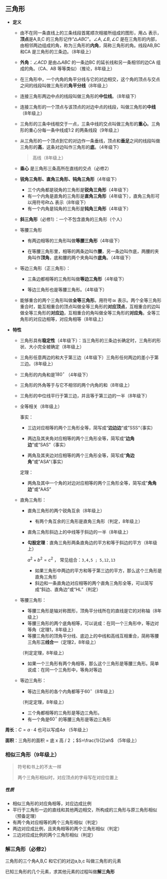 ## 三角形

- **定义**

    - 由不在同一条直线上的三条线段首尾顺次相接所组成的图形，用$\triangle$ 表示，**顶点**是A,B,C 的三角形记作“$\triangle ABC$”。$\angle A,\angle B,\angle C$ 是在三角形的内部，由相邻两边组成的角，称为三角形的**内角**，简称三角形的角。线段AB,BC 和CA 是三角形的三条边。（8年级上）

    - **外角**：$\angle ACD$ 是由$\triangle ABC$ 的一条边BC 的延长线和另一条相邻的边CA 组成的角。（CA、AB 等等类似）（推论，8年级上）

    - 在三角形中，一个内角的角平分线与它的对边相交，这个角的顶点与交点之间的线段叫做三角形的**角平分线**（8年级上）

    - 连接三角形两边中点的线段叫做三角形的**中位线**。（8年级下）

    - 连接三角形的一个顶点与该顶点的对边中点的线段，叫做三角形的**中线**（8年级上）

    - 三角形的三条中线相交于一点，三条中线的交点叫做三角形的**重心**。三角形的重心分每一条中线成1:2 的两条线段（9年级上）

    - 从三角形的一个顶点到它的对边作一条垂线，顶点和**垂足**之间的线段叫做三角形的**高**，这条对边叫作三角形的**底**。（4年级下）

        > 高线（8年级上）
    
    - **垂心** 是三角形三条高所在直线的交点（必修2）
    
    - **锐角三角形、直角三角形、钝角三角形**（4年级下）
    
        - 三个内角都是锐角的三角形是**锐角三角形**（4年级下）
        - 有一个内角是直角的三角形是**直角三角形**（4年级下），直角三角形可以用符号$Rt\triangle$ 表示（8年级下）
        - 有一个内角是钝角的三角形是**钝角三角形**（4年级下）
    
    - **斜三角形**（必修1）：一个不包含直角的三角形（个人）
    
    - 等腰三角形
    
        - 有两边相等的三角形叫做**等腰三角形**（4年级下）
        
        - 在等腰三角形里，相等的两条边叫作**腰**，另一条边叫作底，两腰的夹角叫作**顶角**，底和腰的两个夹角叫作**底角**。（4年级下）
        
    - 等边三角形（正三角形）：
    
        - 三条边都相等的三角形叫做**等边三角形**（4年级下）
        
        - 等边三角形也是等腰三角形。（4年级下）
        
    - 能够重合的两个三角形叫做**全等三角形**。用符号$\cong$ 表示。两个全等三角形重合时，能互相重合的顶点叫做全等三角形的**对应顶点**，互相重合的边叫做全等三角形的**对应边**，互相重合的角叫做全等三角形的**对应角**。全等三角形的对应边相等，对应角相等（8年级上）
    
- **特性**

    - 三角形具有**稳定性**（4年级下）：当三角形的三条边长确定时，三角形的形状、大小完全被确定（8年级上）

    - 三角形任意两边的和大于第三边（4年级下）三角形任何两边的差小于第三边。（8年级上）
    
    - 三角形的内角和是$180^\circ$ （4年级下）
    
    - 三角形的外角等于与它不相邻的两个内角的和（8年级上）
    
    - 三角形的中位线平行于第三边，并且等于第三边的一半（8年级下）
    
    - 全等相关（8年级上）
    
        事实：
    
        - 三边对应相等的两个三角形全等，简写成“**边边边**“或”SSS“（事实）
    
        - 两边及其夹角对应相等的两个三角形全等，简写成“**边角边**”或“SAS”（事实）
    
        - 两角及其夹边对应相等的两个三角形全等，简写成“**角边角**”或”ASA“（事实）
    
        定理：
    
        - 两角及其中一个角的对边对应相等的两个三角形全等，简写成"**角角边**"或“AAS”
    
    - 直角三角形：
    
        - 直角三角形的两个锐角互余（8年级上）
            - 有两个角互余的三角形是直角三角形（判定，8年级上）
            
        - 直角三角形斜边上的中线等于斜边的一半（8年级上）
    
        - **勾股定理**：直角三角形两条直角边的平方和等于斜边的平方（8年级上）
    
            $a^2+b^2=c^2$ ， 常见组合：`3,4,5 ; 5,12,13`
    
            - 如果三角形中两边的平方和等于第三边的平方，那么这个三角形是直角三角形
            - 斜边和一条直角边对应相等的两个直角三角形全等，可以简写成“斜边、直角边”或“HL”（判定）
    
    - 等腰三角形：
    
        - 等腰三角形是轴对称图形，顶角平分线所在的直线是它的对称轴（8年级上）
        - 等腰三角形的两个底角相等，可以说成：在同一个三角形中，等边对等角（定理1，8年级上）
        - 等腰三角形的顶角平分线、底边上的中线和高线互相重合，简称等腰三角形**三线合一**（定理2，8年级上）
    
        （判定定理，8年级上）
    
        - 如果一个三角形有两个角相等，那么这个三角形是等腰三角形。简单说成：在同一个三角形中，等角对等边
    
            
    
    - 等边三角形：
    
        - 等边三角形的各个内角都等于$60^\circ$（8年级上）
    
        （判定定理，8年级上）
    
        - 三个角都相等的三角形是等边三角形。
        - 有一个角是$60^\circ$ 的等腰三角形是等边三角形



**周长**：$C=a·4$ 也可以写成$4a$ （5年级上） 

**面积**：三角形的面积 = 底 x 高 / 2 ；$S=\frac{1}{2}ah$ （5年级上）



### 相似三角形（9年级上）

> 符号和书上的不太一样
>
> 两个三角形相似时，对应顶点的字母写在对应位置上

##### 性质

- 相似三角形的对应角相等，对应边成比例
- 平行于三角形一边的直线和其他两边相交，所构成的三角形与原三角形相似（预备定理）
- 有两个角对应相等的两个三角形相似（判定）
- 两边对应成比例，且夹角相等的两个三角形相似（判定）
- 三边对应成比例的两个三角形相似（判定）



### 解三角形（必修2）

三角形的三个角A,B,C 和它们的对边a,b,c 叫做三角形的元素

已知三角形的几个元素，求其他元素的过程叫做**解三角形**

